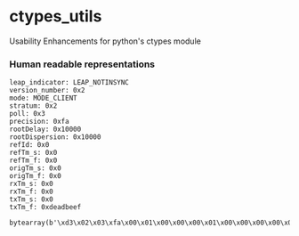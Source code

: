 # ctypes_utils
Usability Enhancements for python's ctypes module


### Human readable representations
```
leap_indicator: LEAP_NOTINSYNC
version_number: 0x2
mode: MODE_CLIENT
stratum: 0x2
poll: 0x3
precision: 0xfa
rootDelay: 0x10000
rootDispersion: 0x10000
refId: 0x0
refTm_s: 0x0
refTm_f: 0x0
origTm_s: 0x0
origTm_f: 0x0
rxTm_s: 0x0
rxTm_f: 0x0
txTm_s: 0x0
txTm_f: 0xdeadbeef
```

```
bytearray(b'\xd3\x02\x03\xfa\x00\x01\x00\x00\x00\x01\x00\x00\x00\x00\x00\x00\x00\x00\x00\x00\x00\x00\x00\x00\x00\x00\x00\x00\x00\x00\x00\x00\x00\x00\x00\x00\x00\x00\x00\x00\x00\x00\x00\x00\xde\xad\xbe\xef')
```
